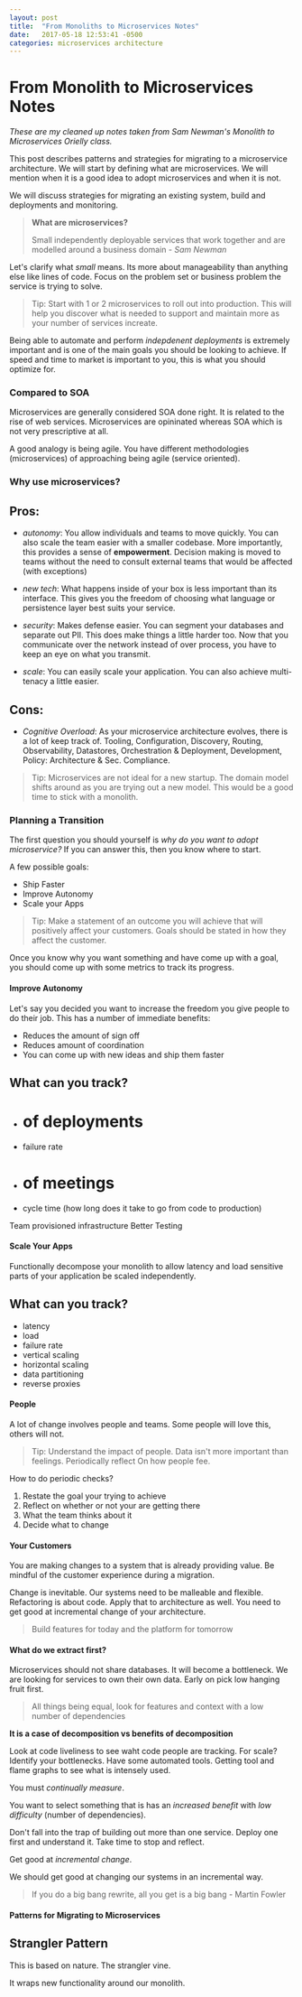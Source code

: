 ```yaml
---
layout: post
title:  "From Monoliths to Microservices Notes"
date:   2017-05-18 12:53:41 -0500
categories: microservices architecture
---
```


# From Monolith to Microservices Notes

_These are my cleaned up notes taken from Sam Newman's Monolith to Microservices Orielly class._

This post describes patterns and strategies for migrating to a microservice architecture. We will
start by defining what are microservices. We will mention when it is a good idea to adopt microservices
and when it is not.

We will discuss strategies for migrating an existing system, build and deployments and monitoring.


>
> **What are microservices?**
>
> Small independently deployable services that work together and 
> are modelled around a business domain - _Sam Newman_
> 

Let's clarify what _small_ means. Its more about manageability than anything else like 
lines of code. Focus on the problem set or business problem the service is trying to solve.

>
> Tip: Start with 1 or 2 microservices to roll out into production. This will help you discover
>      what is needed to support and maintain more as your number of services increate.
>

Being able to automate and perform _indepdenent deployments_ is extremely important and is one
of the main goals you should be looking to achieve. If speed and time to market is important to 
you, this is what you should optimize for.

### Compared to SOA
Microservices are generally considered SOA done right. It is related to the rise of web services.
Microservices are opininated whereas SOA which is not very prescriptive at all.

A good analogy is being agile. You have different methodologies (microservices) of approaching being agile (service oriented).


### Why use microservices?

## Pros:

 * _autonomy_: You allow individuals and teams to move quickly. You can also scale the team easier with a smaller codebase. More importantly, this provides
               a sense of __empowerment__. Decision making is moved to teams without the need to consult external teams that would be affected (with exceptions)

 * _new tech_: What happens inside of your box is less important than its interface. This gives you the freedom of choosing what language or persistence layer best suits your
               service.

 * _security_: Makes defense easier. You can segment your databases and separate out PII. This does make things a little harder too. Now that you communicate over the
               network instead of over process, you have to keep an eye on what you transmit.

 * _scale_: You can easily scale your application. You can also achieve multi-tenacy a little easier.

## Cons:
 
 * _Cognitive Overload_: As your microservice architecture evolves, there is a lot of keep track of. Tooling, Configuration, Discovery, Routing, Observability,
                         Datastores, Orchestration & Deployment, Development, Policy: Architecture & Sec. Compliance.

>
> Tip: Microservices are not ideal for a new startup. The domain model shifts around as you are trying out a new model. This would be a good time to stick with
>     a monolith.
>

### Planning a Transition

The first question you should yourself is _why do you want to adopt microservice?_ If you can answer this, then you know where to start.

A few possible goals:

 * Ship Faster
 * Improve Autonomy
 * Scale your Apps

>
> Tip: Make a statement of an outcome you will achieve that will positively affect your customers. Goals should 
>      be stated in how they affect the customer.
>

Once you know why you want something and have come up with a goal, you should come up with some metrics to track its progress.

#### Improve Autonomy

Let's say you decided you want to increase the freedom you give people to do their job. This has a number of immediate benefits:
 * Reduces the amount of sign off
 * Reduces amount of coordination
 * You can come up with new ideas and ship them faster

## What can you track?
 * # of deployments
 * failure rate
 * # of meetings
 * cycle time (how long does it take to go from code to production)

Team provisioned infrastructure
Better Testing

#### Scale Your Apps

Functionally decompose your monolith to allow latency and load sensitive parts of your application be scaled independently.


## What can you track?
 * latency
 * load
 * failure rate
 * vertical scaling
 * horizontal scaling
 * data partitioning
 * reverse proxies

#### People

A lot of change involves people and teams. Some people will love this, others will not.

>
> Tip: Understand the impact of people. Data isn't more important than feelings. Periodically reflect
>      On how people fee.

How to do periodic checks?

 1) Restate the goal your trying to achieve
 1) Reflect on whether or not your are getting there
 1) What the team thinks about it
 1) Decide what to change


#### Your Customers
You are making changes to a system that is already providing value. Be mindful of the customer experience during a migration.

Change is inevitable. Our systems need to be malleable and flexible. Refactoring is about code. Apply that to architecture as well.
You need to get good at incremental change of your architecture.

>
> Build features for today and the platform for tomorrow
>

#### What do we extract first?

Microservices should not share databases. It will become a bottleneck. We are looking for services to own their own data. 
Early on pick low hanging fruit first.

> All things being equal, look for features and context with a low number of dependencies

__It is a case of decomposition vs benefits of decomposition__

Look at code liveliness to see waht code people are tracking. For scale? Identify your bottlenecks. Have 
some automated tools. Getting tool and flame graphs to see what is intensely used.

You must _continually measure_.

You want to select something that is has an _increased benefit_ with _low difficulty_ (number of dependencies).

Don't fall into the trap of building out more than one service. Deploy one first and understand it. Take time
to stop and reflect.

Get good at _incremental change_.

We should get good at changing our systems in an incremental way.

>
> If you do a big bang rewrite, all you get is a big bang - Martin Fowler
>

#### Patterns for Migrating to Microservices

## Strangler Pattern

This is based on nature. The strangler vine.

It wraps new functionality around our monolith.

